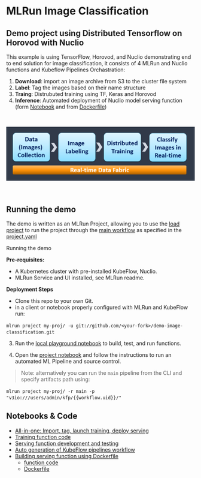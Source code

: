 # MLRun Image Classification 
## Demo project using Distributed Tensorflow on Horovod with Nuclio

This example is using TensorFlow, Horovod, and Nuclio demonstrating end to end solution for image classification, 
it consists of 4 MLRun and Nuclio functions and Kubeflow Pipelines Orchastration:

1. **Download**: import an image archive from S3 to the cluster file system
2. **Label**: Tag the images based on their name structure 
3. **Traing**: Distrubuted training using TF, Keras and Horovod
4. **Inference**: Automated deployment of Nuclio model serving function (form [Notebook](./notebooks/nuclio-serving-tf-images.ipynb) and from [Dockerfile](./inference-docker/Dockerfile))

<br><p align="center"><img src="workflow.png" width="600"/></p><br>

## Running the demo

The demo is written as an MLRun Project, allowing you to use the [load project](./load_project.ipynb) to run the project through the [main workflow](./src/workflow.py) as specified in the [project.yaml](./project.yaml)

Running the demo

**Pre-requisites:**

* A Kubernetes cluster with pre-installed KubeFlow, Nuclio. 
* MLRun Service and UI installed, see MLRun readme.

**Deployment Steps**
- Clone this repo to your own Git. 
- in a client or notebook properly configured with MLRun and KubeFlow run:  

`mlrun project my-proj/ -u git://github.com/<your-fork>/demo-image-classification.git`  

3. Run the [local playground notebook](./notebooks/mlrun_mpijob_classify.ipynb) to build, test, and run functions.

4. Open the [project notebook](./notebooks/mlrun_mpijob_pipe) and follow the instructions to run an automated ML Pipeline and source control.

> Note: alternatively you can run the `main` pipeline from the CLI and specify artifacts path using:

`mlrun project my-proj/ -r main -p "v3io:///users/admin/kfp/{{workflow.uid}}/"`

## Notebooks & Code

* [All-in-one: Import, tag, launch training, deploy serving](mlrun_mpijob_classify.ipynb) 
* [Training function code](./py/horovod-training.py)
* [Serving function development and testing](./notebooks/nuclio-serving-tf-images.ipynb)
* [Auto generation of KubeFlow pipelines workflow](./notebooks/mlrun_mpijob_pipe.ipynb)
* [Building serving function using Dockerfile](./inference-docker)
  * [function code](./inference-docker/main.py)
  * [Dockerfile](./inference-docker/Dockerfile)

